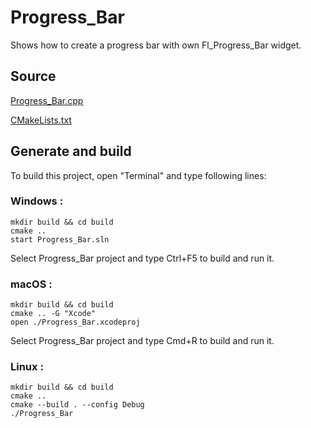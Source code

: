 # Progress_Bar

Shows how to create a progress bar with own Fl_Progress_Bar widget.

## Source

[Progress_Bar.cpp](Progress_Bar.cpp)

[CMakeLists.txt](CMakeLists.txt)

## Generate and build

To build this project, open "Terminal" and type following lines:

### Windows :

``` shell
mkdir build && cd build
cmake .. 
start Progress_Bar.sln
```

Select Progress_Bar project and type Ctrl+F5 to build and run it.

### macOS :

``` shell
mkdir build && cd build
cmake .. -G "Xcode"
open ./Progress_Bar.xcodeproj
```

Select Progress_Bar project and type Cmd+R to build and run it.

### Linux :

``` shell
mkdir build && cd build
cmake .. 
cmake --build . --config Debug
./Progress_Bar
```

